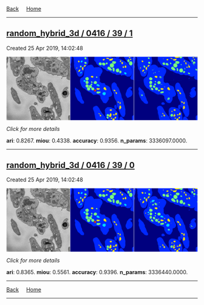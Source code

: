 
[Back](..)&nbsp;&nbsp;&nbsp;&nbsp;&nbsp;[Home](https://leapmanlab.github.io/snapshots)

---

<div class="summary"><a href="1"><h2>random_hybrid_3d / 0416 / 39 / 1</h2></a><p>Created 25 Apr 2019, 14:02:48
</p><a href="1"><img src="1/media/summary.png" align="center"></a><p>
<i>Click for more details</i>
</p></div>

**ari**: 0.8267. **miou**: 0.4338. **accuracy**: 0.9356. **n_params**: 3336097.0000. 

---

<div class="summary"><a href="0"><h2>random_hybrid_3d / 0416 / 39 / 0</h2></a><p>Created 25 Apr 2019, 14:02:48
</p><a href="0"><img src="0/media/summary.png" align="center"></a><p>
<i>Click for more details</i>
</p></div>

**ari**: 0.8365. **miou**: 0.5561. **accuracy**: 0.9396. **n_params**: 3336440.0000. 

---

[Back](..)&nbsp;&nbsp;&nbsp;&nbsp;&nbsp;[Home](https://leapmanlab.github.io/snapshots)

---